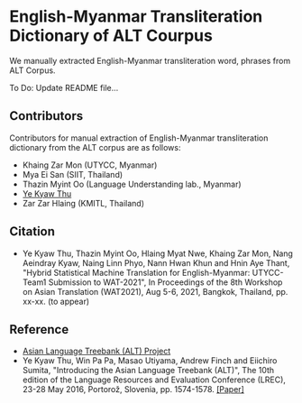 # English-Myanmar Transliteration Dictionary of ALT Courpus

We manually extracted English-Myanmar transliteration word, phrases from ALT Corpus.   

To Do: Update README file...

## Contributors

Contributors for manual extraction of English-Myanmar transliteration dictionary from the ALT corpus are as follows:  

- Khaing Zar Mon (UTYCC, Myanmar)
- Mya Ei San (SIIT, Thailand)
- Thazin Myint Oo (Language Understanding lab., Myanmar)
- [Ye Kyaw Thu](https://sites.google.com/site/yekyawthunlp/)
- Zar Zar Hlaing (KMITL, Thailand)

## Citation

- Ye Kyaw Thu, Thazin Myint Oo, Hlaing Myat Nwe, Khaing Zar Mon, Nang Aeindray Kyaw, Naing Linn Phyo, Nann Hwan Khun and Hnin Aye Thant, "Hybrid Statistical Machine Translation for English-Myanmar: UTYCC-Team1 Submission to WAT-2021", In Proceedings of the 8th Workshop on Asian Translation (WAT2021), Aug 5-6, 2021, Bangkok, Thailand, pp. xx-xx. (to appear)  

## Reference

- [Asian Language Treebank (ALT) Project](https://www2.nict.go.jp/astrec-att/member/mutiyama/ALT/)  
- Ye Kyaw Thu, Win Pa Pa, Masao Utiyama, Andrew Finch and Eiichiro Sumita, "Introducing the Asian Language Treebank (ALT)", The 10th edition of the Language Resources and Evaluation Conference (LREC), 23-28 May 2016, Portorož, Slovenia, pp. 1574-1578. [[Paper]](http://www.lrec-conf.org/proceedings/lrec2016/summaries/435.html)  
